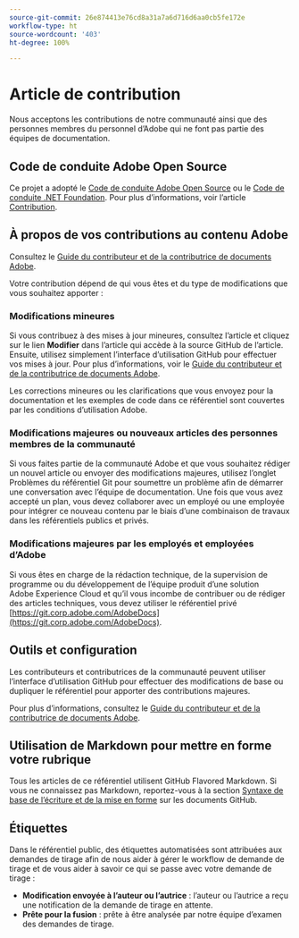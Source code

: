 ```yaml
---
source-git-commit: 26e874413e76cd8a31a7a6d716d6aa0cb5fe172e
workflow-type: ht
source-wordcount: '403'
ht-degree: 100%

---
```

# Article de contribution

Nous acceptons les contributions de notre communauté ainsi que des personnes membres du personnel d’Adobe qui ne font pas partie des équipes de documentation.

## Code de conduite Adobe Open Source


Ce projet a adopté le [Code de conduite Adobe Open Source](code-of-conduct.md) ou le [Code de conduite .NET Foundation](https://dotnetfoundation.org/code-of-conduct). Pour plus d’informations, voir l’article [Contribution](contributing.md).

## À propos de vos contributions au contenu Adobe

Consultez le [Guide du contributeur et de la contributrice de documents Adobe](https://experienceleague.adobe.com/docs/contributor/contributor-guide/introduction.html?lang=fr).

Votre contribution dépend de qui vous êtes et du type de modifications que vous souhaitez apporter :

### Modifications mineures

Si vous contribuez à des mises à jour mineures, consultez l’article et cliquez sur le lien **Modifier** dans l’article qui accède à la source GitHub de l’article. Ensuite, utilisez simplement l’interface d’utilisation GitHub pour effectuer vos mises à jour. Pour plus d’informations, voir le [Guide du contributeur et de la contributrice de documents Adobe](https://experienceleague.adobe.com/docs/contributor/contributor-guide/introduction.html?lang=fr).

Les corrections mineures ou les clarifications que vous envoyez pour la documentation et les exemples de code dans ce référentiel sont couvertes par les conditions d’utilisation Adobe.

### Modifications majeures ou nouveaux articles des personnes membres de la communauté

Si vous faites partie de la communauté Adobe et que vous souhaitez rédiger un nouvel article ou envoyer des modifications majeures, utilisez l’onglet Problèmes du référentiel Git pour soumettre un problème afin de démarrer une conversation avec l’équipe de documentation. Une fois que vous avez accepté un plan, vous devez collaborer avec un employé ou une employée pour intégrer ce nouveau contenu par le biais d’une combinaison de travaux dans les référentiels publics et privés.

<!--
If you submit a pull request with significant changes to documentation and code examples, you'll see a message in the pull request asking you to submit an online contribution license agreement (CLA). We need you to complete the online form before we can review your pull request.
-->

### Modifications majeures par les employés et employées d’Adobe

Si vous êtes en charge de la rédaction technique, de la supervision de programme ou du développement de l’équipe produit d’une solution Adobe Experience Cloud et qu’il vous incombe de contribuer ou de rédiger des articles techniques, vous devez utiliser le référentiel privé [https://git.corp.adobe.com/AdobeDocs](https://git.corp.adobe.com/AdobeDocs). <!--Employees from other parts of the Adobe world should use the public repo for minor updates.-->

## Outils et configuration

Les contributeurs et contributrices de la communauté peuvent utiliser l’interface d’utilisation GitHub pour effectuer des modifications de base ou dupliquer le référentiel pour apporter des contributions majeures.

Pour plus d’informations, consultez le [Guide du contributeur et de la contributrice de documents Adobe](https://experienceleague.adobe.com/docs/contributor/contributor-guide/introduction.html?lang=fr).

## Utilisation de Markdown pour mettre en forme votre rubrique

Tous les articles de ce référentiel utilisent GitHub Flavored Markdown. Si vous ne connaissez pas Markdown, reportez-vous à la section [Syntaxe de base de l’écriture et de la mise en forme](https://docs.github.com/fr/get-started/writing-on-github/getting-started-with-writing-and-formatting-on-github/basic-writing-and-formatting-syntax) sur les documents GitHub.

## Étiquettes

Dans le référentiel public, des étiquettes automatisées sont attribuées aux demandes de tirage afin de nous aider à gérer le workflow de demande de tirage et de vous aider à savoir ce qui se passe avec votre demande de tirage :

* **Modification envoyée à l’auteur ou l’autrice** : l’auteur ou l’autrice a reçu une notification de la demande de tirage en attente.
* **Prête pour la fusion** : prête à être analysée par notre équipe d’examen des demandes de tirage.
